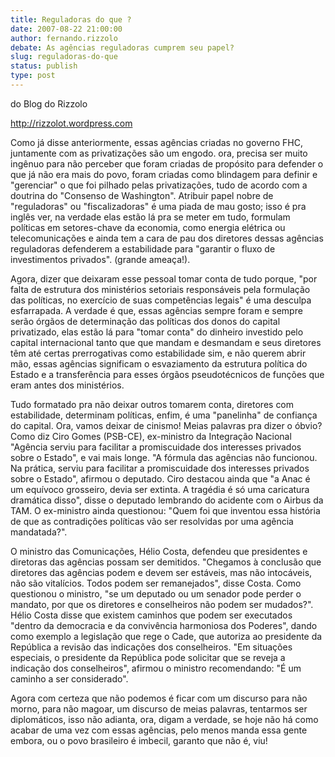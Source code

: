 ```yaml
---
title: Reguladoras do que ?
date: 2007-08-22 21:00:00
author: fernando.rizzolo
debate: As agências reguladoras cumprem seu papel?
slug: reguladoras-do-que
status: publish 
type: post
---
```


do Blog do Rizzolo  

http://rizzolot.wordpress.com  

Como já disse anteriormente, essas agências criadas no governo FHC, juntamente com as privatizações são um engodo. ora, precisa ser muito ingênuo para não perceber que foram criadas de propósito para defender o que já não era mais do povo, foram criadas como blindagem para definir e "gerenciar" o que foi pilhado pelas privatizações, tudo de acordo com a doutrina do "Consenso de Washington". Atribuir papel nobre de "reguladoras" ou "fiscalizadoras" é uma piada de mau gosto; isso é pra inglês ver, na verdade elas estão lá pra se meter em tudo, formulam políticas em setores-chave da economia, como energia elétrica ou telecomunicações e ainda tem a cara de pau dos diretores dessas agências reguladoras defenderem a estabilidade para "garantir o fluxo de investimentos privados". (grande ameaça!).  

Agora, dizer que deixaram esse pessoal tomar conta de tudo porque, "por falta de estrutura dos ministérios setoriais responsáveis pela formulação das políticas, no exercício de suas competências legais" é uma desculpa esfarrapada. A verdade é que, essas agências sempre foram e sempre serão órgãos de determinação das políticas dos donos do capital privatizado, elas estão lá para "tomar conta" do dinheiro investido pelo capital internacional tanto que que mandam e desmandam e seus diretores têm até certas prerrogativas como estabilidade sim, e não querem abrir mão, essas agências significam o esvaziamento da estrutura política do Estado e a transferência para esses órgãos pseudotécnicos de funções que eram antes dos ministérios.  

Tudo formatado pra não deixar outros tomarem conta, diretores com estabilidade, determinam políticas, enfim, é uma "panelinha" de confiança do capital. Ora, vamos deixar de cinismo! Meias palavras pra dizer o óbvio? Como diz Ciro Gomes (PSB-CE), ex-ministro da Integração Nacional "Agência serviu para facilitar a promiscuidade dos interesses privados sobre o Estado", e vai mais longe. "A fórmula das agências não funcionou. Na prática, serviu para facilitar a promiscuidade dos interesses privados sobre o Estado", afirmou o deputado. Ciro destacou ainda que "a Anac é um equívoco grosseiro, devia ser extinta. A tragédia é só uma caricatura dramática disso", disse o deputado lembrando do acidente com o Airbus da TAM. O ex-ministro ainda questionou: "Quem foi que inventou essa história de que as contradições políticas vão ser resolvidas por uma agência mandatada?".  

O ministro das Comunicações, Hélio Costa, defendeu que presidentes e diretoras das agências possam ser demitidos. "Chegamos à conclusão que diretores das agências podem e devem ser estáveis, mas não intocáveis, não são vitalícios. Todos podem ser remanejados", disse Costa. Como questionou o ministro, "se um deputado ou um senador pode perder o mandato, por que os diretores e conselheiros não podem ser mudados?". Hélio Costa disse que existem caminhos que podem ser executados "dentro da democracia e da convivência harmoniosa dos Poderes", dando como exemplo a legislação que rege o Cade, que autoriza ao presidente da República a revisão das indicações dos conselheiros. "Em situações especiais, o presidente da República pode solicitar que se reveja a indicação dos conselheiros", afirmou o ministro recomendando: "É um caminho a ser considerado".  

Agora com certeza que não podemos é ficar com um discurso para não morno, para não magoar, um discurso de meias palavras, tentarmos ser diplomáticos, isso não adianta, ora, digam a verdade, se hoje não há como acabar de uma vez com essas agências, pelo menos manda essa gente embora, ou o povo brasileiro é imbecil, garanto que não é, viu!   

  

